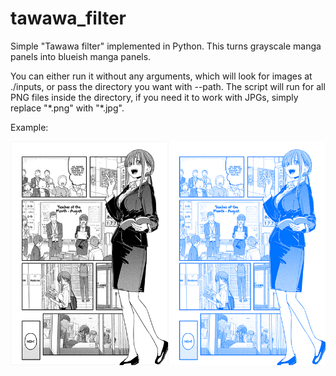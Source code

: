 # tawawa_filter
Simple "Tawawa filter" implemented in Python. This turns grayscale manga panels into blueish manga panels.

You can either run it without any arguments, which will look for images at ./inputs, or pass the directory you want with --path. The script will run for all PNG files inside the directory, if you need it to work with JPGs, simply replace "\*.png" with "\*.jpg".

Example:

![Tawawa Filter example](./example.png "Tawawa Filter example")
